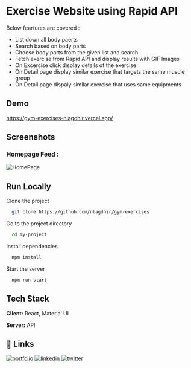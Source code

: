 # Exercise Website using Rapid API 

Below feartures are covered : 
 
- List down all body paerts
- Search based on body parts
- Choose body parts from the given list and search
- Fetch exercise from Rapid API and display results with GIF Images 
- On Excercise click display details of the exercise
- On Detail page display similar exercise that targets the same muscle group
- On Detail page dispaly similar exercise that uses same equipments

## Demo

https://gym-exercises-nlagdhir.vercel.app/


## Screenshots

### Homepage Feed : 
![HomePage](https://pasteboard.co/pFd9cz0U1Dx7.png?text=Homepage+Image)


## Run Locally

Clone the project

```bash
  git clone https://github.com/nlagdhir/gym-exercises
```

Go to the project directory

```bash
  cd my-project
```

Install dependencies

```bash
  npm install
```

Start the server

```bash
  npm run start  
```


## Tech Stack

**Client:** React, Material UI

**Server:** API


## 🔗 Links
[![portfolio](https://img.shields.io/badge/my_portfolio-000?style=for-the-badge&logo=ko-fi&logoColor=white)](https://nlagdhir.in/)
[![linkedin](https://img.shields.io/badge/linkedin-0A66C2?style=for-the-badge&logo=linkedin&logoColor=white)](https://www.linkedin.com/in/nileshlagdhir/)
[![twitter](https://img.shields.io/badge/twitter-1DA1F2?style=for-the-badge&logo=twitter&logoColor=white)](https://twitter.com/nlagdhir)
